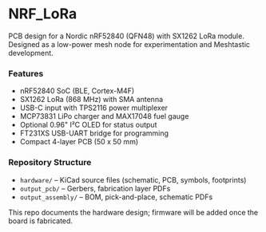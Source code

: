 # NRF_LoRa

PCB design for a Nordic nRF52840 (QFN48) with SX1262 LoRa module.  
Designed as a low-power mesh node for experimentation and Meshtastic development.

### Features
- nRF52840 SoC (BLE, Cortex-M4F)
- SX1262 LoRa (868 MHz) with SMA antenna
- USB-C input with TPS2116 power multiplexer
- MCP73831 LiPo charger and MAX17048 fuel gauge
- Optional 0.96" I²C OLED for status output
- FT231XS USB-UART bridge for programming
- Compact 4-layer PCB (50 x 50 mm)

### Repository Structure
- `hardware/` – KiCad source files (schematic, PCB, symbols, footprints)
- `output_pcb/` – Gerbers, fabrication layer PDFs
- `output_assembly/` – BOM, pick-and-place, schematic PDFs

This repo documents the hardware design; firmware will be added once the board is fabricated.
